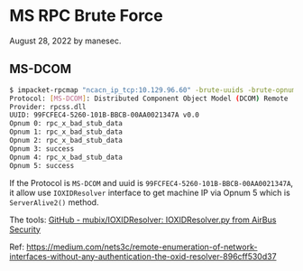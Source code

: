 # MS RPC Brute Force

August 28, 2022 by manesec.

## MS-DCOM

```bash
$ impacket-rpcmap "ncacn_ip_tcp:10.129.96.60" -brute-uuids -brute-opnums -opnum-max 5
Protocol: [MS-DCOM]: Distributed Component Object Model (DCOM) Remote
Provider: rpcss.dll
UUID: 99FCFEC4-5260-101B-BBCB-00AA0021347A v0.0
Opnum 0: rpc_x_bad_stub_data
Opnum 1: rpc_x_bad_stub_data
Opnum 2: rpc_x_bad_stub_data
Opnum 3: success
Opnum 4: rpc_x_bad_stub_data
Opnum 5: success
```

If the Protocol is `MS-DCOM` and uuid is `99FCFEC4-5260-101B-BBCB-00AA0021347A`, it allow use `IOXIDResolver` interface to get machine IP via Opnum 5 which is `ServerAlive2()` method.

The tools: [GitHub - mubix/IOXIDResolver: IOXIDResolver.py from AirBus Security](https://github.com/mubix/IOXIDResolver)



Ref: https://medium.com/nets3c/remote-enumeration-of-network-interfaces-without-any-authentication-the-oxid-resolver-896cff530d37